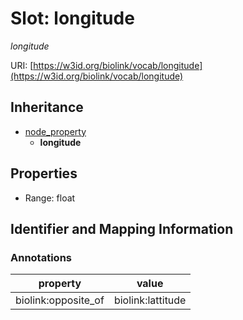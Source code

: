 # Slot: longitude
_longitude_


URI: [https://w3id.org/biolink/vocab/longitude](https://w3id.org/biolink/vocab/longitude)




## Inheritance

* [node_property](node_property.md)
    * **longitude**



## Properties

 * Range: float



## Identifier and Mapping Information





### Annotations

| property | value |
| --- | --- |
| biolink:opposite_of | biolink:lattitude |


